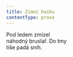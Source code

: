 ```yaml
---
title: Zimní haiku
contentType: prose
---
```


<section>

Pod ledem zmizel  
náhodný bruslař. Do tmy  
tiše padá sníh.

</section>
